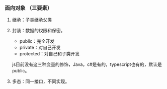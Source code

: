 ### 面向对象 （三要素）

1. 继承：子类继承父类

2. 封装：数据的权限和保密。

   - public：完全开发
   - private：对自己开发
   - protected：对自己和子类开发

   js目前没有这三种变量的修饰，Java，c#是有的，typescript也有的，默认是public。

3. 多态：同一接口，不同实现。

